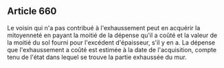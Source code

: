 Article 660
----
Le voisin qui n'a pas contribué à l'exhaussement peut en acquérir la mitoyenneté
en payant la moitié de la dépense qu'il a coûté et la valeur de la moitié du sol
fourni pour l'excédent d'épaisseur, s'il y en a. La dépense que l'exhaussement a
coûté est estimée à la date de l'acquisition, compte tenu de l'état dans lequel
se trouve la partie exhaussée du mur.
